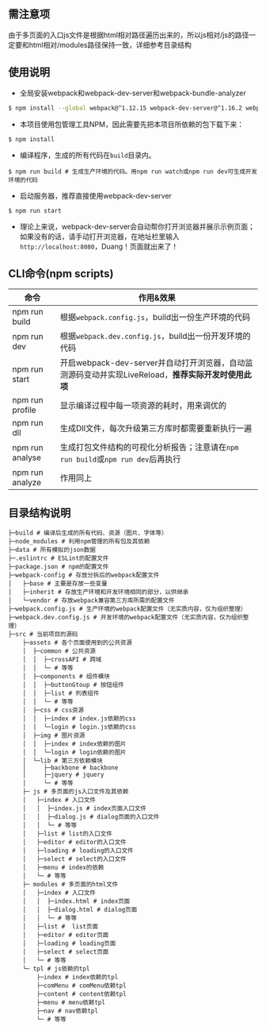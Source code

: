 ## 需注意项
由于多页面的入口js文件是根据html相对路径遍历出来的，所以js相对/js的路径一定要和html相对/modules路径保持一致，详细参考目录结构

## 使用说明
- 全局安装webpack和webpack-dev-server和webpack-bundle-analyzer
```bash
$ npm install --global webpack@^1.12.15 webpack-dev-server@^1.16.2 webpack-bundle-analyzer@^2.1.1
```

- 本项目使用包管理工具NPM，因此需要先把本项目所依赖的包下载下来：
```
$ npm install
```

- 编译程序，生成的所有代码在`build`目录内。
```
$ npm run build # 生成生产环境的代码。用npm run watch或npm run dev可生成开发环境的代码
```

- 启动服务器，推荐直接使用webpack-dev-server
```
$ npm run start
```

- 理论上来说，webpack-dev-server会自动帮你打开浏览器并展示示例页面；如果没有的话，请手动打开浏览器，在地址栏里输入`http://localhost:8080`，Duang！页面就出来了！

## CLI命令(npm scripts)
| 命令            | 作用&效果          |
| --------------- | ------------- |
| npm run build   | 根据`webpack.config.js`，build出一份生产环境的代码 |
| npm run dev     | 根据`webpack.dev.config.js`，build出一份开发环境的代码 |
| npm run start   | 开启webpack-dev-server并自动打开浏览器，自动监测源码变动并实现LiveReload，**推荐实际开发时使用此项** |
| npm run profile | 显示编译过程中每一项资源的耗时，用来调优的 |
| npm run dll     | 生成Dll文件，每次升级第三方库时都需要重新执行一遍 |
| npm run analyse  | 生成打包文件结构的可视化分析报告；注意请在`npm run build`或`npm run dev`后再执行 |
| npm run analyze | 作用同上 |

## 目录结构说明
```
├─build # 编译后生成的所有代码、资源（图片、字体等）
├─node_modules # 利用npm管理的所有包及其依赖
├─data # 所有模拟的json数据
├─.eslintrc # ESLint的配置文件
├─package.json # npm的配置文件
├─webpack-config # 存放分拆后的webpack配置文件
│   ├─base # 主要是存放一些变量
│   ├─inherit # 存放生产环境和开发环境相同的部分，以供继承
│   └─vendor # 存放webpack兼容第三方库所需的配置文件
├─webpack.config.js # 生产环境的webpack配置文件（无实质内容，仅为组织整理）
├─webpack.dev.config.js # 开发环境的webpack配置文件（无实质内容，仅为组织整理）
├─src # 当前项目的源码
    ├─assets # 各个页面使用到的公共资源
    │  ├─common # 公共资源
    │  │  ├─crossAPI # 跨域
    │  │  └─ # 等等   
    │  ├─components # 组件模块
    │  │  ├─buttonGtoup # 按钮组件
    │  │  ├─list # 列表组件
    │  │  └─ # 等等
    │  ├─css # css资源
    │  │  ├─index # index.js依赖的css
    │  │  └─login # login.js依赖的css
    │  ├─img # 图片资源
    │  │  ├─index # index依赖的图片
    │  │  └─login # login依赖的图片
    │  └─lib # 第三方依赖模块
    │     ├─backbone # backbone
    │     ├─jquery # jquery
    │     └─ # 等等
    ├─ js # 多页面的js入口文件及其依赖
    │   ├─index # 入口文件
    │   │  ├─index.js # index页面入口文件
    │   │  ├─dialog.js # dialog页面的入口文件
    │   │  └─ # 等等
    │   ├─list # list的入口文件
    │   ├─editor # editor的入口文件
    │   ├─loading # loading的入口文件
    │   ├─select # select的入口文件
    │   ├─menu # index的依赖
    │   └─ # 等等
    ├─ modules # 多页面的html文件
    │   ├─index # 入口文件
    │   │  ├─index.html # index页面
    │   │  ├─dialog.html # dialog页面
    │   │  └─ # 等等
    │   ├─list #  list页面
    │   ├─editor # editor页面
    │   ├─loading # loading页面
    │   ├─select # select页面
    │   └─ # 等等
    └─ tpl # js依赖的tpl
        ├─index # index依赖的tpl
        ├─comMenu # comMenu依赖tpl
        ├─content # content依赖tpl
        ├─menu # menu依赖tpl
        ├─nav # nav依赖tpl
        └─ # 等等
```
